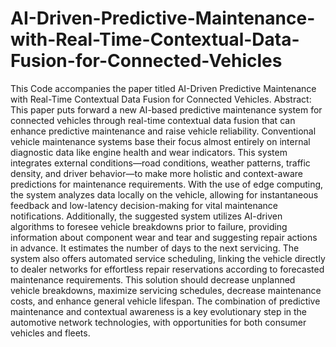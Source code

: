# AI-Driven-Predictive-Maintenance-with-Real-Time-Contextual-Data-Fusion-for-Connected-Vehicles


This Code accompanies the paper titled AI-Driven Predictive Maintenance with Real-Time Contextual Data Fusion for Connected Vehicles.
Abstract:
This paper puts forward a new AI-based predictive maintenance system for connected vehicles through real-time contextual data fusion that can enhance predictive maintenance and raise vehicle reliability. Conventional vehicle maintenance systems base their focus almost entirely on internal diagnostic data like engine health and wear indicators. This system integrates external conditions—road conditions, weather patterns, traffic density, and driver behavior—to make more holistic and context-aware predictions for maintenance requirements. With the use of edge computing, the system analyzes data locally on the vehicle, allowing for instantaneous feedback and low-latency decision-making for vital maintenance notifications. Additionally, the suggested system utilizes AI-driven algorithms to foresee vehicle breakdowns prior to failure, providing information about component wear and tear and suggesting repair actions in advance. It estimates the number of days to the next servicing. The system also offers automated service scheduling, linking the vehicle directly to dealer networks for effortless repair reservations according to forecasted maintenance requirements. This solution should decrease unplanned vehicle breakdowns, maximize servicing schedules, decrease maintenance costs, and enhance general vehicle lifespan. The combination of predictive maintenance and contextual awareness is a key evolutionary step in the automotive network technologies, with opportunities for both consumer vehicles and fleets.
